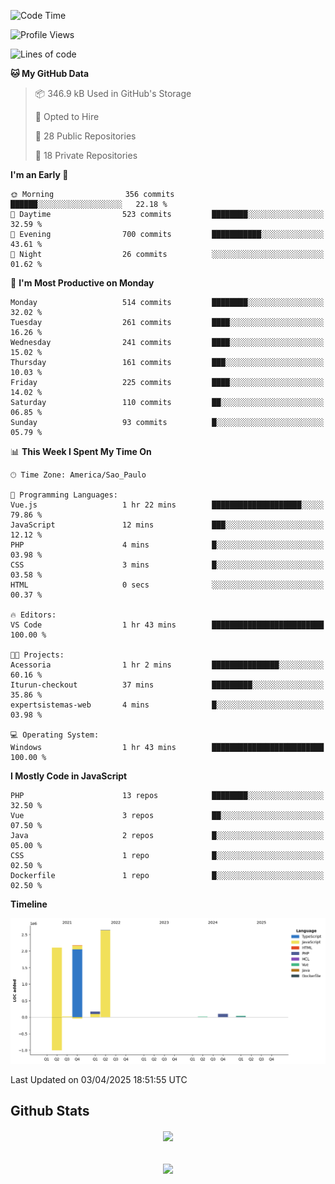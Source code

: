  
<!--START_SECTION:waka-->
![Code Time](http://img.shields.io/badge/Code%20Time-1%2C851%20hrs%2034%20mins-blue)

![Profile Views](http://img.shields.io/badge/Profile%20Views-0-blue)

![Lines of code](https://img.shields.io/badge/From%20Hello%20World%20I%27ve%20Written-7.2%20million%20lines%20of%20code-blue)

**🐱 My GitHub Data** 

> 📦 346.9 kB Used in GitHub's Storage 
 > 
> 💼 Opted to Hire
 > 
> 📜 28 Public Repositories 
 > 
> 🔑 18 Private Repositories 
 > 
**I'm an Early 🐤** 

```text
🌞 Morning                356 commits         ██████░░░░░░░░░░░░░░░░░░░   22.18 % 
🌆 Daytime                523 commits         ████████░░░░░░░░░░░░░░░░░   32.59 % 
🌃 Evening                700 commits         ███████████░░░░░░░░░░░░░░   43.61 % 
🌙 Night                  26 commits          ░░░░░░░░░░░░░░░░░░░░░░░░░   01.62 % 
```
📅 **I'm Most Productive on Monday** 

```text
Monday                   514 commits         ████████░░░░░░░░░░░░░░░░░   32.02 % 
Tuesday                  261 commits         ████░░░░░░░░░░░░░░░░░░░░░   16.26 % 
Wednesday                241 commits         ████░░░░░░░░░░░░░░░░░░░░░   15.02 % 
Thursday                 161 commits         ███░░░░░░░░░░░░░░░░░░░░░░   10.03 % 
Friday                   225 commits         ████░░░░░░░░░░░░░░░░░░░░░   14.02 % 
Saturday                 110 commits         ██░░░░░░░░░░░░░░░░░░░░░░░   06.85 % 
Sunday                   93 commits          █░░░░░░░░░░░░░░░░░░░░░░░░   05.79 % 
```


📊 **This Week I Spent My Time On** 

```text
🕑︎ Time Zone: America/Sao_Paulo

💬 Programming Languages: 
Vue.js                   1 hr 22 mins        ████████████████████░░░░░   79.86 % 
JavaScript               12 mins             ███░░░░░░░░░░░░░░░░░░░░░░   12.12 % 
PHP                      4 mins              █░░░░░░░░░░░░░░░░░░░░░░░░   03.98 % 
CSS                      3 mins              █░░░░░░░░░░░░░░░░░░░░░░░░   03.58 % 
HTML                     0 secs              ░░░░░░░░░░░░░░░░░░░░░░░░░   00.37 % 

🔥 Editors: 
VS Code                  1 hr 43 mins        █████████████████████████   100.00 % 

🐱‍💻 Projects: 
Acessoria                1 hr 2 mins         ███████████████░░░░░░░░░░   60.16 % 
Iturun-checkout          37 mins             █████████░░░░░░░░░░░░░░░░   35.86 % 
expertsistemas-web       4 mins              █░░░░░░░░░░░░░░░░░░░░░░░░   03.98 % 

💻 Operating System: 
Windows                  1 hr 43 mins        █████████████████████████   100.00 % 
```

**I Mostly Code in JavaScript** 

```text
PHP                      13 repos            ████████░░░░░░░░░░░░░░░░░   32.50 % 
Vue                      3 repos             ██░░░░░░░░░░░░░░░░░░░░░░░   07.50 % 
Java                     2 repos             █░░░░░░░░░░░░░░░░░░░░░░░░   05.00 % 
CSS                      1 repo              █░░░░░░░░░░░░░░░░░░░░░░░░   02.50 % 
Dockerfile               1 repo              █░░░░░░░░░░░░░░░░░░░░░░░░   02.50 % 
```



**Timeline**

![Lines of Code chart](https://raw.githubusercontent.com/MaueDev/MaueDev/main/assets/bar_graph.png)


 Last Updated on 03/04/2025 18:51:55 UTC
<!--END_SECTION:waka-->

## Github Stats  
<div align="center"><img src="https://github-readme-stats.vercel.app/api/top-langs/?username=MaueDev&hide_border=true&layout=compact" align="center" /></div>  

<br/>  

<br/>  

<div align="center">
<img src="https://komarev.com/ghpvc/?username=MaueDev&&style=flat-square" align="center" />
</div>  
  
